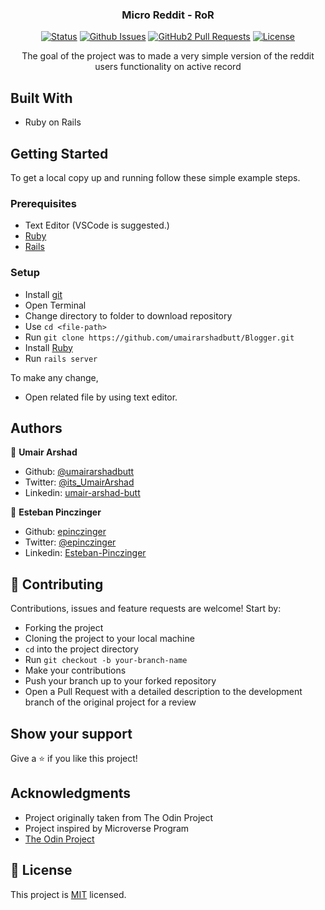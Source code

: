 
<h3 align="center">Micro Reddit - RoR</h3>

<div align="center">

[![Status](https://img.shields.io/badge/status-active-success.svg)](https://github.com/umairarshadbutt/micro-reddit)
[![Github Issues](https://img.shields.io/badge/GitHub-Issues-orange)](https://github.com/umairarshadbutt/micro-reddit/issues)
[![GitHub2 Pull Requests](https://img.shields.io/badge/GitHub-Pull%20Requests-blue)](https://github.com/umairarshadbutt/micro-reddit/pulls)
[![License](https://img.shields.io/badge/license-MIT-blue.svg)](/LICENSE)
</div>
<p align="center">The goal of the project was to made a very simple version of the reddit users functionality on active record </p>


## Built With

- Ruby on Rails


## Getting Started

To get a local copy up and running follow these simple example steps.

### Prerequisites

- Text Editor (VSCode is suggested.)
- [Ruby](https://ruby-doc.org/downloads/)
- [Rails](https://guides.rubyonrails.org/getting_started.html)

### Setup

- Install [git](https://git-scm.com/downloads)
- Open Terminal
- Change directory to folder to download repository
- Use `cd <file-path>`
- Run `git clone https://github.com/umairarshadbutt/Blogger.git`
- Install [Ruby](https://ruby-doc.org/downloads/)
- Run `rails server`



To make any change,

- Open related file by using text editor.

## Authors

👤 **Umair Arshad**

- Github: [@umairarshadbutt](https://github.com/umairarshadbutt)
- Twitter: [@its_UmairArshad](https://twitter.com/its_UmairArshad)
- Linkedin: [umair-arshad-butt](https://www.linkedin.com/in/umair-arshad-butt/)

👤  **Esteban Pinczinger**
- Github: [epinczinger](https://github.com/epinczinger)
- Twitter: [@epinczinger](https://twitter.com/epinczinger)
- Linkedin: [Esteban-Pinczinger](https://www.linkedin.com/in/esteban-pinczinger-busai-ab49a254/)

## 🤝 Contributing

Contributions, issues and feature requests are welcome! Start by:

- Forking the project
- Cloning the project to your local machine
- `cd` into the project directory
- Run `git checkout -b your-branch-name`
- Make your contributions
- Push your branch up to your forked repository
- Open a Pull Request with a detailed description to the development branch of the original project for a review


## Show your support

Give a ⭐️ if you like this project!

## Acknowledgments

- Project originally taken from The Odin Project
- Project inspired by Microverse Program
- [The Odin Project](https://www.theodinproject.com/courses/ruby-on-rails/lessons/building-with-active-record-ruby-on-rails)


## 📝 License

This project is [MIT](LICENSE) licensed.